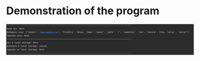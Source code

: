 # Demonstration of the program
![](https://github.com/VPG1/internet_module/blob/main/img/demonstration.png)
